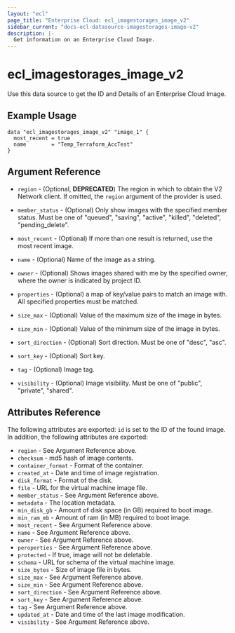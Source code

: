 ```yaml
---
layout: "ecl"
page_title: "Enterprise Cloud: ecl_imagestorages_image_v2"
sidebar_current: "docs-ecl-datasource-imagestorages-image-v2"
description: |-
  Get information on an Enterprise Cloud Image.
---
```


# ecl\_imagestorages\_image\_v2

Use this data source to get the ID and Details of an Enterprise Cloud Image.

## Example Usage

```hcl
data "ecl_imagestorages_image_v2" "image_1" {
  most_recent = true
  name        = "Temp_Terraform_AccTest"
}
```

## Argument Reference

* `region` - (Optional, **DEPRECATED**) The region in which to obtain the V2 Network client.
    If omitted, the `region` argument of the provider is used.

* `member_status` - (Optional) Only show images with the specified member status. Must be one of "queued", "saving", "active", "killed", "deleted", "pending_delete".

* `most_recent` - (Optional) If more than one result is returned, use the most recent image.

* `name` - (Optional) Name of the image as a string.

* `owner` - (Optional) Shows images shared with me by the specified owner, where the owner is indicated by project ID.

* `properties` - (Optional) a map of key/value pairs to match an image with. All specified properties must be matched. 

* `size_max` - (Optional) Value of the maximum size of the image in bytes.

* `size_min` - (Optional) Value of the minimum size of the image in bytes.

* `sort_direction` - (Optional) Sort direction. Must be one of "desc", "asc".

* `sort_key` - (Optional) Sort key.

* `tag` - (Optional) Image tag.

* `visibility` - (Optional) Image visibility. Must be one of "public", "private", "shared".


## Attributes Reference

The following attributes are exported:
`id` is set to the ID of the found image. In addition, the following attributes are exported:

* `region` - See Argument Reference above.
* `checksum` - md5 hash of image contents.
* `container_format` - Format of the container.
* `created_at` - Date and time of image registration.
* `disk_format` - Format of the disk.
* `file` - URL for the virtual machine image file.
* `member_status` - See Argument Reference above.
* `metadata` - The location metadata.
* `min_disk_gb` - Amount of disk space (in GB) required to boot image.
* `min_ram_mb` - Amount of ram (in MB) required to boot image.
* `most_recent` - See Argument Reference above.
* `name` - See Argument Reference above.
* `owner` - See Argument Reference above.
* `peroperties` - See Argument Reference above.
* `protected` - If true, image will not be deletable.
* `schema` - URL for schema of the virtual machine image.
* `size_bytes` - Size of image file in bytes.
* `size_max` - See Argument Reference above.
* `size_min` - See Argument Reference above.
* `sort_direction` - See Argument Reference above.
* `sort_key` - See Argument Reference above.
* `tag` - See Argument Reference above.
* `updated_at` - Date and time of the last image modification.
* `visibility` - See Argument Reference above.
